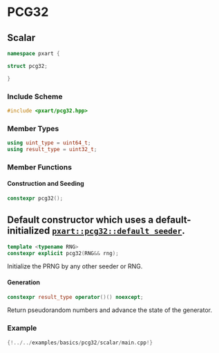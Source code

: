 # PCG32

## Scalar
```c++
namespace pxart {

struct pcg32;

}
```

### Include Scheme
```c++
#include <pxart/pcg32.hpp>
```

### Member Types
```c++
using uint_type = uint64_t;
using result_type = uint32_t;
```

### Member Functions
#### Construction and Seeding
```c++
constexpr pcg32();
```
Default constructor which uses a default-initialized [`pxart::pcg32::default_seeder`](../seeding/mt19937_default_seeder.md).
---

```c++
template <typename RNG>
constexpr explicit pcg32(RNG&& rng);
```
Initialize the PRNG by any other seeder or RNG.

#### Generation
```c++
constexpr result_type operator()() noexcept;
```
Return pseudorandom numbers and advance the state of the generator.

### Example
```c++
{!../../examples/basics/pcg32/scalar/main.cpp!}
```